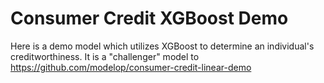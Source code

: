 # Consumer Credit XGBoost Demo

Here is a demo model which utilizes XGBoost to determine an individual's 
creditworthiness. It is a "challenger" model to 
https://github.com/modelop/consumer-credit-linear-demo 
